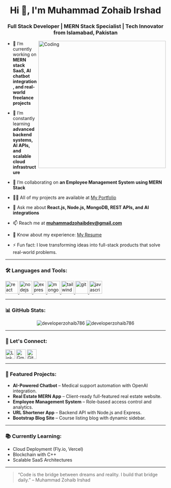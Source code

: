 <!-- Hi there 👋 Welcome to my GitHub! -->

<h1 align="center">Hi 👋, I'm Muhammad Zohaib Irshad</h1>
<h3 align="center">Full Stack Developer | MERN Stack Specialist | Tech Innovator from Islamabad, Pakistan</h3>

<img align="right" alt="Coding" width="400" src="https://cdn.dribbble.com/users/1162077/screenshots/3848914/programmer.gif" />

- 🔭 I’m currently working on **MERN stack SaaS, AI chatbot integration, and real-world freelance projects**

- 🌱 I’m constantly learning **advanced backend systems, AI APIs, and scalable cloud infrastructure**

- 👯 I’m collaborating on **an Employee Management System using MERN Stack**

- 👨‍💻 All of my projects are available at [My Portfolio](http://portfolio-dev-gamma-one.vercel.app/)

- 💬 Ask me about **React.js, Node.js, MongoDB, REST APIs, and AI integrations**

- 📫 Reach me at **muhammadzohaibdev@gmail.com**

- 📄 Know about my experience: [My Resume](https://github.com/developerzohaib786)

- ⚡ Fun fact: I love transforming ideas into full-stack products that solve real-world problems.

---

### 🛠️ Languages and Tools:

<p align="left"> 
  <a href="https://reactjs.org/" target="_blank"> <img src="https://cdn.jsdelivr.net/gh/devicons/devicon/icons/react/react-original-wordmark.svg" alt="react" width="40" height="40"/> </a> 
  <a href="https://nodejs.org" target="_blank"> <img src="https://cdn.jsdelivr.net/gh/devicons/devicon/icons/nodejs/nodejs-original.svg" alt="nodejs" width="40" height="40"/> </a>
  <a href="https://expressjs.com" target="_blank"> <img src="https://cdn.jsdelivr.net/gh/devicons/devicon/icons/express/express-original.svg" alt="express" width="40" height="40"/> </a> 
  <a href="https://www.mongodb.com/" target="_blank"> <img src="https://cdn.jsdelivr.net/gh/devicons/devicon/icons/mongodb/mongodb-original-wordmark.svg" alt="mongodb" width="40" height="40"/> </a>
  <a href="https://tailwindcss.com/" target="_blank"> <img src="https://www.vectorlogo.zone/logos/tailwindcss/tailwindcss-icon.svg" alt="tailwind" width="40" height="40"/> </a>
  <a href="https://git-scm.com/" target="_blank"> <img src="https://cdn.jsdelivr.net/gh/devicons/devicon/icons/git/git-original.svg" alt="git" width="40" height="40"/> </a>
  <a href="https://www.javascript.com/" target="_blank"> <img src="https://cdn.jsdelivr.net/gh/devicons/devicon/icons/javascript/javascript-original.svg" alt="javascript" width="40" height="40"/> </a>
</p>

---

### 📊 GitHub Stats:

<p align="center">
  <img src="https://github-readme-stats.vercel.app/api?username=developerzohaib786&show_icons=true&locale=en" alt="developerzohaib786" />
  <img src="https://github-readme-streak-stats.herokuapp.com/?user=developerzohaib786&" alt="developerzohaib786" />
</p>

---

### 🔗 Let's Connect:

<p align="left">
  <a href="https://linkedin.com/in/developerzohaib786" target="blank"><img align="center" src="https://cdn.jsdelivr.net/gh/devicons/devicon/icons/linkedin/linkedin-original.svg" alt="LinkedIn" height="30" width="30" /></a>
  <a href="mailto:muhammadzohaibdev@gmail.com"><img align="center" src="https://cdn-icons-png.flaticon.com/512/5968/5968534.png" alt="Gmail" height="30" width="30" /></a>
  <a href="https://github.com/developerzohaib786"><img align="center" src="https://cdn.jsdelivr.net/gh/devicons/devicon/icons/github/github-original.svg" alt="GitHub" height="30" width="30" /></a>
</p>

---

### 🚀 Featured Projects:

- **AI-Powered Chatbot** – Medical support automation with OpenAI integration.
- **Real Estate MERN App** – Client-ready full-featured real estate website.
- **Employee Management System** – Role-based access control and analytics.
- **URL Shortener App** – Backend API with Node.js and Express.
- **Bootstrap Blog Site** – Course listing blog with dynamic sidebar.

---

### 📚 Currently Learning:
- Cloud Deployment (Fly.io, Vercel)
- Blockchain with C++
- Scalable SaaS Architectures

---

> “Code is the bridge between dreams and reality. I build that bridge daily.” – Muhammad Zohaib Irshad

